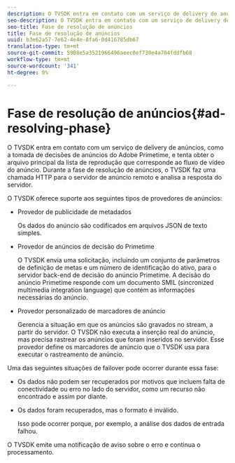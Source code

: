 ```yaml
---
description: O TVSDK entra em contato com um serviço de delivery de anúncios, como a tomada de decisões de anúncios do Adobe Primetime, e tenta obter o arquivo principal da lista de reprodução que corresponde ao fluxo de vídeo do anúncio. Durante a fase de resolução de anúncios, o TVSDK faz uma chamada HTTP para o servidor de anúncio remoto e analisa a resposta do servidor.
seo-description: O TVSDK entra em contato com um serviço de delivery de anúncios, como a tomada de decisões de anúncios do Adobe Primetime, e tenta obter o arquivo principal da lista de reprodução que corresponde ao fluxo de vídeo do anúncio. Durante a fase de resolução de anúncios, o TVSDK faz uma chamada HTTP para o servidor de anúncio remoto e analisa a resposta do servidor.
seo-title: Fase de resolução de anúncios
title: Fase de resolução de anúncios
uuid: b3e62a57-7e62-4e4e-8fa6-0d416785db67
translation-type: tm+mt
source-git-commit: 5908e5a3521966496aeec0ef730e4a704fddfb68
workflow-type: tm+mt
source-wordcount: '341'
ht-degree: 0%

---
```



# Fase de resolução de anúncios{#ad-resolving-phase}

O TVSDK entra em contato com um serviço de delivery de anúncios, como a tomada de decisões de anúncios do Adobe Primetime, e tenta obter o arquivo principal da lista de reprodução que corresponde ao fluxo de vídeo do anúncio. Durante a fase de resolução de anúncios, o TVSDK faz uma chamada HTTP para o servidor de anúncio remoto e analisa a resposta do servidor.

O TVSDK oferece suporte aos seguintes tipos de provedores de anúncios:

* Provedor de publicidade de metadados

   Os dados do anúncio são codificados em arquivos JSON de texto simples.
* Provedor de anúncios de decisão do Primetime

   O TVSDK envia uma solicitação, incluindo um conjunto de parâmetros de definição de metas e um número de identificação do ativo, para o servidor back-end de decisão do anúncio Primetime. A decisão do anúncio Primetime responde com um documento SMIL (sincronized multimedia integration language) que contém as informações necessárias do anúncio.
* Provedor personalizado de marcadores de anúncio

   Gerencia a situação em que os anúncios são gravados no stream, a partir do servidor. O TVSDK não executa a inserção real do anúncio, mas precisa rastrear os anúncios que foram inseridos no servidor. Esse provedor define os marcadores de anúncio que o TVSDK usa para executar o rastreamento de anúncio.

Uma das seguintes situações de failover pode ocorrer durante essa fase:

* Os dados não podem ser recuperados por motivos que incluem falta de conectividade ou erro no lado do servidor, como um recurso não encontrado e assim por diante.
* Os dados foram recuperados, mas o formato é inválido.

   Isso pode ocorrer porque, por exemplo, a análise dos dados de entrada falhou.

O TVSDK emite uma notificação de aviso sobre o erro e continua o processamento.
